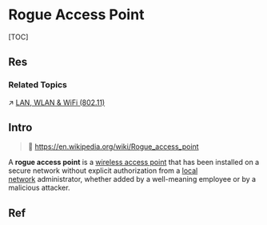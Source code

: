 # Rogue Access Point

[TOC]



## Res
### Related Topics
↗ [LAN, WLAN & WiFi (802.11)](../../../../🔑%20CS%20Core/🏎️%20Computer%20Networking%20and%20Communication/📌%20Computer%20Networking%20Basics%20(Protocol%20Part)/0x06%20Data%20Link%20Layer/Switched%20LAN/📌%20IEEE%20802%20Family/LAN,%20WLAN%20&%20WiFi%20(802.11)/LAN,%20WLAN%20&%20WiFi%20(802.11).md)



## Intro
> 🔗 https://en.wikipedia.org/wiki/Rogue_access_point

A **rogue access point** is a [wireless access point](https://en.wikipedia.org/wiki/Wireless_access_point "Wireless access point") that has been installed on a secure network without explicit authorization from a [local network](https://en.wikipedia.org/wiki/Local_network "Local network") administrator, whether added by a well-meaning employee or by a malicious attacker.



## Ref
